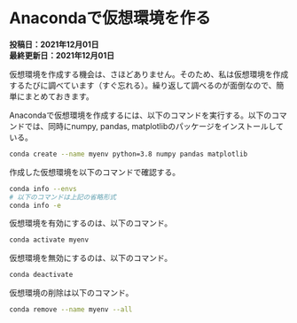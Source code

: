 # Anacondaで仮想環境を作る
**投稿日：2021年12月01日<br>最終更新日：2021年12月01日**

仮想環境を作成する機会は、さほどありません。そのため、私は仮想環境を作成するたびに調べています（すぐ忘れる）。繰り返して調べるのが面倒なので、簡単にまとめておきます。

Anacondaで仮想環境を作成するには、以下のコマンドを実行する。以下のコマンドでは、同時にnumpy, pandas, matplotlibのパッケージをインストールしている。
```bash
conda create --name myenv python=3.8 numpy pandas matplotlib
```

作成した仮想環境を以下のコマンドで確認する。
```bash
conda info --envs
# 以下のコマンドは上記の省略形式
conda info -e
```
仮想環境を有効にするのは、以下のコマンド。
```bash
conda activate myenv
```
仮想環境を無効にするのは、以下のコマンド。
```bash
conda deactivate
```
仮想環境の削除は以下のコマンド。
```bash
conda remove --name myenv --all
```

